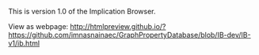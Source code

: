 This is version 1.0 of the Implication Browser.

View as webpage:
http://htmlpreview.github.io/?https://github.com/imnasnainaec/GraphPropertyDatabase/blob/IB-dev/IB-v1/ib.html

